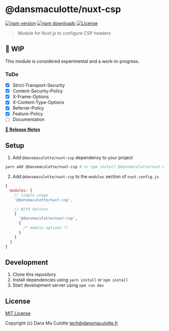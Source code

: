 # @dansmaculotte/nuxt-csp

[![npm version][npm-version-src]][npm-version-href]
[![npm downloads][npm-downloads-src]][npm-downloads-href]
[![License][license-src]][license-href]

> Module for Nuxt.js to configure CSP headers

## :construction: WIP

This module is considered experimental and a work-in-progress.

### ToDo

- [x] Strict-Transport-Security
- [x] Content-Security-Policy
- [x] X-Frame-Options
- [x] X-Content-Type-Options
- [x] Referrer-Policy
- [x] Feature-Policy
- [ ] Documentation

[📖 **Release Notes**](./CHANGELOG.md)

## Setup

1. Add `@dansmaculotte/nuxt-csp` dependency to your project

```bash
yarn add @dansmaculotte/nuxt-csp # or npm install @dansmaculotte/nuxt-csp
```

2. Add `@dansmaculotte/nuxt-csp` to the `modules` section of `nuxt.config.js`

```js
{
  modules: [
    // Simple usage
    '@dansmaculotte/nuxt-csp',

    // With options
    [
      '@dansmaculotte/nuxt-csp',
      {
        /* module options */
      }
    ]
  ]
}
```

## Development

1. Clone this repository
2. Install dependencies using `yarn install` or `npm install`
3. Start development server using `npm run dev`

## License

[MIT License](./LICENSE.md)

Copyright (c) Dans Ma Culotte <tech@dansmaculotte.fr>

<!-- Badges -->

[npm-version-src]: https://img.shields.io/npm/v/@dansmaculotte/nuxt-csp/latest.svg?style=flat-square
[npm-version-href]: https://npmjs.com/package/@dansmaculotte/nuxt-csp
[npm-downloads-src]: https://img.shields.io/npm/dt/@dansmaculotte/nuxt-csp.svg?style=flat-square
[npm-downloads-href]: https://npmjs.com/package/@dansmaculotte/nuxt-csp
[license-src]: https://img.shields.io/npm/l/@dansmaculotte/nuxt-csp.svg?style=flat-square
[license-href]: https://npmjs.com/package/@dansmaculotte/nuxt-csp
